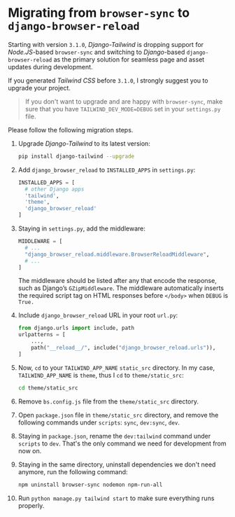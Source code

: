 # Migrating from `browser-sync` to `django-browser-reload`

Starting with version `3.1.0`, *Django-Tailwind* is dropping support for *Node.JS*-based `browser-sync` and switching to *Django*-based `django-browser-reload` as the primary solution for seamless page and asset updates during development.

If you generated *Tailwind CSS* before `3.1.0`, I strongly suggest you to upgrade your project.

> If you don't want to upgrade and are happy with `browser-sync`, make sure that you have `TAILWIND_DEV_MODE=DEBUG` set in your `settings.py` file.

Please follow the following migration steps.

1. Upgrade *Django-Tailwind* to its latest version:

   ```bash
   pip install django-tailwind --upgrade
   ```

2. Add `django_browser_reload` to `INSTALLED_APPS` in `settings.py`:

    ```python
    INSTALLED_APPS = [
      # other Django apps
      'tailwind',
      'theme',
      'django_browser_reload'
    ]
    ```

3. Staying in `settings.py`, add the middleware:

   ```python
   MIDDLEWARE = [
     # ...
     "django_browser_reload.middleware.BrowserReloadMiddleware",
     # ...
   ]
   ```

   The middleware should be listed after any that encode the response, such as Django’s `GZipMiddleware`. The middleware
   automatically inserts the required script tag on HTML responses before `</body>` when `DEBUG` is `True.`

4. Include `django_browser_reload` URL in your root `url.py`:

      ```python
      from django.urls import include, path
      urlpatterns = [
          ...,
          path("__reload__/", include("django_browser_reload.urls")),
      ]
      ```

5. Now, `cd` to your `TAILWIND_APP_NAME` `static_src` directory. In my case, `TAILWIND_APP_NAME` is `theme`, thus I `cd` to `theme/static_src`:

   ```bash
   cd theme/static_src
   ```

6. Remove `bs.config.js` file from the `theme/static_src` directory.

7. Open `package.json` file in `theme/static_src` directory, and remove the following commands under `scripts`: `sync`, `dev:sync`, `dev`.

8. Staying in `package.json`, rename the `dev:tailwind` command under `scripts` to `dev`. That's the only command we need for development from now on.

9. Staying in the same directory, uninstall dependencies we don't need anymore, run the following command:

    ```bash
    npm uninstall browser-sync nodemon npm-run-all
    ```

10. Run `python manage.py tailwind start` to make sure everything runs properly.

